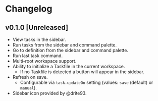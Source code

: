 # Changelog

## v0.1.0 [Unreleased]

- View tasks in the sidebar.
- Run tasks from the sidebar and command palette.
- Go to definition from the sidebar and command palette.
- Run last task command.
- Multi-root workspace support.
- Ability to initialize a Taskfile in the current workspace.
  - If no Taskfile is detected a button will appear in the sidebar.
- Refresh on save.
  - Configurable via `task.updateOn` setting (values: `save` (default) or `manual`).
- Sidebar icon provided by @drite93.
